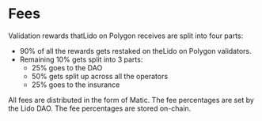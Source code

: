 # Fees

Validation rewards thatLido on Polygon receives are split into four parts:

- 90% of all the rewards gets restaked on theLido on Polygon validators.
- Remaining 10% gets split into 3 parts:
  - 25% goes to the DAO
  - 50% gets split up across all the operators
  - 25% goes to the insurance

All fees are distributed in the form of Matic. The fee percentages are set by the Lido DAO. The fee percentages are stored on-chain.
